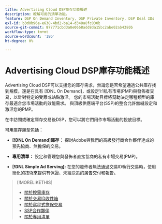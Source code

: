 ```yaml
---
title: Advertising Cloud DSP庫存功能概述
description: 瞭解可用的清單功能。
feature: DSP On Demand Inventory, DSP Private Inventory, DSP Deal IDs
exl-id: b3d0b96e-e638-4bd2-ba14-d348a8fc030b
source-git-commit: 877771cbd3a8e0668add8da15bc2abe02ab4380b
workflow-type: tm+mt
source-wordcount: '186'
ht-degree: 0%

---
```


# Advertising Cloud DSP庫存功能概述

Advertising Cloud DSP可以支援您的庫存需求，無論您是否希望通過公共庫存找到規模，還是在具有 [!DNL On Demand]，或設定1:1私有市場(PMP)與發佈者交易，以針對特定的受眾或站點激活。 您的市場活動目標將幫助決定哪種類型的庫存最適合您市場活動的效能需求。 與頂級供應端平台(SSP)的整合允許無縫設定和激活您的PMP。

在中訪問或確定庫存交易後DSP，您可以將它們用作市場活動的投放目標。

可用庫存類型包括：

* **[!DNL On Demand]庫存：** 探討Adobe與我們的高級發行商合作夥伴達成的預先協商、無擔保的交易。

* **專用清單：** 設定和管理您與發佈者直接協商的私有市場交易(PMP)。

* **[!DNL Simple Ad Serving]:** 在您的發佈者無法通過交易ID執行交易時，使用簡化的技術來提供有保證、未經決策的廣告交付和報告。

>[!MORELIKETHIS]
>
>* [關於按需庫存](on-demand-inventory-about.md)
>* [關於交易ID收件箱](deal-id-inbox-about.md)
>* [關於寫程式擔保交易](programmatic-guaranteed-about.md)
>* [SSP合作夥伴](ssp-partners.md)
>* [關於專用清單](private-inventory-about.md)

